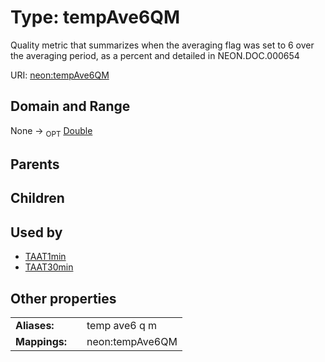 
# Type: tempAve6QM


Quality metric that summarizes when the averaging flag was set to 6 over the averaging period, as a percent and detailed in NEON.DOC.000654

URI: [neon:tempAve6QM](https://data.neonscience.org/tempAve6QM)


## Domain and Range

None ->  <sub>OPT</sub> [Double](types/Double.md)

## Parents


## Children


## Used by

 * [TAAT1min](TAAT1min.md)
 * [TAAT30min](TAAT30min.md)

## Other properties

|  |  |  |
| --- | --- | --- |
| **Aliases:** | | temp ave6 q m |
| **Mappings:** | | neon:tempAve6QM |

